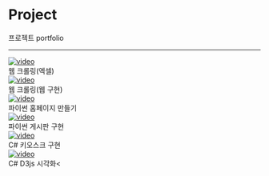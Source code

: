# Project
프로젝트 portfolio
<hr>




[![video](https://img.youtube.com/vi/B-Qpb2_Oz48/0.jpg)](https://youtu.be/B-Qpb2_Oz48)
<br>웹 크롤링(엑셀)<br>
[![video](https://img.youtube.com/vi/rMnaoY__TUw/0.jpg)](https://youtu.be/rMnaoY__TUw)
<br>웹 크롤링(웹 구현)<br>
[![video](https://img.youtube.com/vi/Vj6YGJwXoB4/0.jpg)](https://youtu.be/Vj6YGJwXoB4)
<br>파이썬 홈페이지 만들기<br>
[![video](https://img.youtube.com/vi/_5BmxOgh8qI/0.jpg)](https://youtu.be/_5BmxOgh8qI)
<br>파이썬 게시판 구현<br>
[![video](https://img.youtube.com/vi/tZTgQDFC3lw/0.jpg)](https://youtu.be/tZTgQDFC3lw)
<br>C# 키오스크 구현<br>
[![video](https://img.youtube.com/vi/482KpeDlhbA/0.jpg)](https://youtu.be/482KpeDlhbA)
<br>C# D3js 시각화<


















